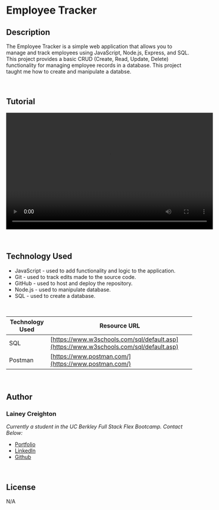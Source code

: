 # Employee Tracker


## Description

The Employee Tracker is a simple web application that allows you to manage and track employees using JavaScript, Node.js, Express, and SQL. This project provides a basic CRUD (Create, Read, Update, Delete) functionality for managing employee records in a database. This project taught me how to create and manipulate a databse.

<br>

## Tutorial

<video width="560" height="315" src="./video/employee-tracker.mp4"></video>

<br>

## Technology Used

- JavaScript - used to add functionality and logic to the application.
- Git - used to track edits made to the source code.
- GitHub - used to host and deploy the repository.
- Node.js - used to manipulate database.
- SQL - used to create a database.


<br>

| Technology Used | Resource URL                                                      |
| --------------- | ----------------------------------------------------------------- |
| SQL   | [https://www.w3schools.com/sql/default.asp](https://www.w3schools.com/sql/default.asp)         |
| Postman         | [https://www.postman.com/](https://www.postman.com/)              |

<br>

## Author

### Lainey Creighton

_Currently a student in the UC Berkley Full Stack Flex Bootcamp. Contact Below:_

- [Portfolio](https://laineycreighton.github.io/portfolio/)
- [LinkedIn](https://www.linkedin.com/in/lainey-creighton/)
- [Github](https://github.com/laineycreighton)

<br>

## License

N/A
